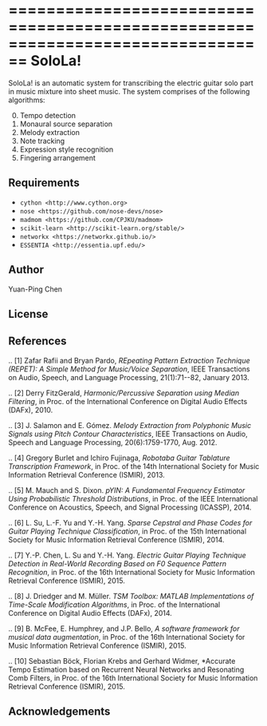 ================================================================================
SoloLa!
================================================================================

SoloLa! is an automatic system for transcribing the electric guitar solo part in
music mixture into sheet music. The system comprises of the following algorithms:

0. Tempo detection
1. Monaural source separation
2. Melody extraction
3. Note tracking 
4. Expression style recognition
5. Fingering arrangement


Requirements
------------
* `cython <http://www.cython.org>`
* `nose <https://github.com/nose-devs/nose>`
* `madmom <https://github.com/CPJKU/madmom>`
* `scikit-learn <http://scikit-learn.org/stable/>`
* `networkx <https://networkx.github.io/>`
* `ESSENTIA <http://essentia.upf.edu/>`


Author
------

Yuan-Ping Chen



License
-------

References
----------

.. [1] Zafar Rafii and Bryan Pardo,
    *REpeating Pattern Extraction Technique (REPET): A Simple Method for Music/Voice Separation*,
    IEEE Transactions on Audio, Speech, and Language Processing, 21(1):71--82, January 2013.
 
.. [2] Derry FitzGerald, 
    *Harmonic/Percussive Separation using Median Filtering*,
    in Proc. of the International Conference on Digital Audio Effects (DAFx), 2010.
 
.. [3] J. Salamon and E. Gómez. 
    *Melody Extraction from Polyphonic Music Signals using Pitch Contour Characteristics*,
    IEEE Transactions on Audio, Speech and Language Processing, 20(6):1759-1770, Aug. 2012.

.. [4] Gregory Burlet and Ichiro Fujinaga,
    *Robotaba Guitar Tablature Transcription Framework*, 
    in Proc. of the 14th International Society for Music Information Retrieval Conference (ISMIR), 2013.
 
.. [5] M. Mauch and S. Dixon. 
    *pYIN: A Fundamental Frequency Estimator Using Probabilistic Threshold Distributions*, 
    in Proc. of the IEEE International Conference on Acoustics, Speech, and Signal Processing (ICASSP), 2014.
 
.. [6] L. Su, L.-F. Yu and Y.-H. Yang.
    *Sparse Cepstral and Phase Codes for Guitar Playing Technique Classification*, 
    in Proc. of the 15th International Society for Music Information Retrieval Conference (ISMIR), 2014.
 
.. [7] Y.-P. Chen, L. Su and Y.-H. Yang.
    *Electric Guitar Playing Technique Detection in Real-World Recording Based on F0 Sequence Pattern Recognition*, 
    in Proc. of the 16th International Society for Music Information Retrieval Conference (ISMIR), 2015.
 
.. [8] J. Driedger and M. Müller.
    *TSM Toolbox: MATLAB Implementations of Time-Scale Modification Algorithms*, 
    in Proc. of the International Conference on Digital Audio Effects (DAFx), 2014.
 
.. [9] B. McFee, E. Humphrey, and J.P. Bello,
    *A software framework for musical data augmentation*, 
    in Proc. of the 16th International Society for Music Information Retrieval Conference (ISMIR), 2015.

.. [10] Sebastian Böck, Florian Krebs and Gerhard Widmer, 
	*Accurate Tempo Estimation based on Recurrent Neural Networks and Resonating Comb Filters, 
	in Proc. of the 16th International Society for Music Information Retrieval Conference (ISMIR), 2015.



Acknowledgements
----------------


